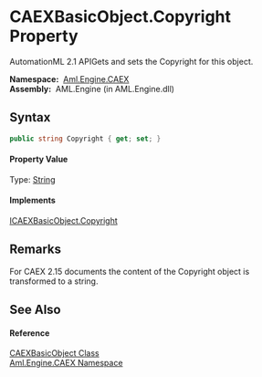 CAEXBasicObject.Copyright Property
==================================
AutomationML 2.1 APIGets and sets the Copyright for this object.

  **Namespace:**  [Aml.Engine.CAEX][1]  
  **Assembly:**  AML.Engine (in AML.Engine.dll)

Syntax
------

```csharp
public string Copyright { get; set; }
```

#### Property Value
Type: [String][2]
#### Implements
[ICAEXBasicObject.Copyright][3]  


Remarks
-------
 For CAEX 2.15 documents the content of the Copyright object is transformed to a string. 

See Also
--------

#### Reference
[CAEXBasicObject Class][4]  
[Aml.Engine.CAEX Namespace][1]  

[1]: ../README.md
[2]: https://docs.microsoft.com/dotnet/api/system.string
[3]: ../ICAEXBasicObject/Copyright.md
[4]: README.md
[5]: https://www.automationml.org
[6]: ../../icons/logoShade.png
